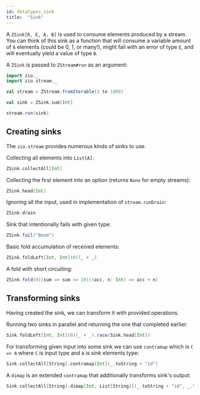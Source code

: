 ```yaml
---
id: datatypes_sink
title:  "Sink"
---
```


A `ZSink[R, E, A, B]` is used to consume elements produced by a stream.
You can think of this sink as a function that will consume a variable 
amount of `A` elements (could be 0, 1, or many!), might fail with an
error of type `E`, and will eventually yield a value of type `B`.

A `ZSink` is passed to `ZStream#run` as an argument:

```scala mdoc:silent
import zio._
import zio.stream._

val stream = ZStream.fromIterable(1 to 1000)

val sink = ZSink.sum[Int]

stream.run(sink)
```

## Creating sinks

The `zio.stream` provides numerous kinds of sinks to use.

Collecting all elements into `List[A]`:

```scala mdoc:silent
ZSink.collectAll[Int]
```

Collecting the first element into an option (returns `None` for empty streams):

```scala mdoc:silent
ZSink.head[Int]
```

Ignoring all the input, used in implementation of `stream.runDrain`:

```scala mdoc:silent
ZSink.drain
```

Sink that intentionally fails with given type:

```scala mdoc:silent
ZSink.fail("Boom")
```

Basic fold accumulation of received elements:

```scala mdoc:silent
ZSink.foldLeft[Int, Int](0)(_ + _)
```

A fold with short circuiting:

```scala mdoc:silent
ZSink.fold(0)(sum => sum >= 10)((acc, n: Int) => acc + n)
```

## Transforming sinks

Having created the sink, we can transform it with provided operations.

Running two sinks in parallel and returning the one that completed earlier:
```scala mdoc:silent
Sink.foldLeft[Int, Int](0)(_ + _).race(Sink.head[Int])
```

For transforming given input into some sink we can use `contramap` which
is `C => A` where `C` is input type and `A` is sink elements type:

```scala mdoc:silent
Sink.collectAll[String].contramap[Int](_.toString + "id")
```

A `dimap` is an extended `contramap` that additionally transforms sink's output:

```scala mdoc:silent
Sink.collectAll[String].dimap[Int, List[String]](_.toString + "id", _.take(10))
```
